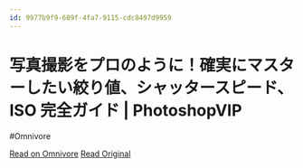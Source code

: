 ```yaml
---
id: 9977b9f9-689f-4fa7-9115-cdc8497d9959
---
```


# 写真撮影をプロのように！確実にマスターしたい絞り値、シャッタースピード、ISO 完全ガイド | PhotoshopVIP
#Omnivore

[Read on Omnivore](https://omnivore.app/me/iso-photoshop-vip-1900ed0e7be)
[Read Original](https://photoshopvip.net/107075)

